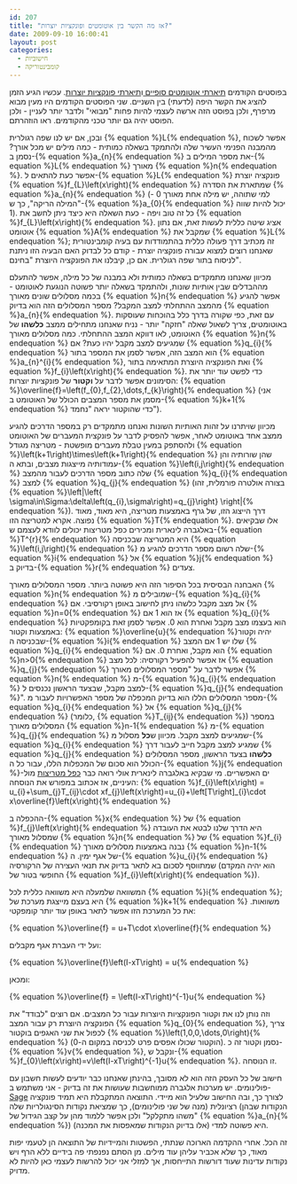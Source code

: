 ```yaml
---
id: 207
title: "אז מה הקשר בין אוטומטים ופונקציות יוצרות?"
date: 2009-09-10 16:00:41
layout: post
categories: 
  - חישוביות
  - קומבינטוריקה
---
```

בפוסטים הקודמים <a href="http://www.gadial.net/2009/08/30/finite_automata_and_regular_languages/">תיארתי אוטומטים סופיים </a>ו<a href="http://www.gadial.net/2009/09/08/generating_functions/">תיארתי פונקציות יוצרות</a>. עכשיו הגיע הזמן להציג את הקשר היפה (לדעתי) בין השניים. שני הפוסטים הקודמים היו מעין מבוא מרפרף, ולכן בפוסט הזה ארשה לעצמי להיות פחות "מבואי" ולדבר יותר לעניין - ולכן הפוסט יהיה גם יותר טכני מהקודמים. ראו הוזהרתם.

ובכן, אם יש לנו שפה רגולרית {% equation %}L{% endequation %}, אפשר לשכוח מהמבנה הפנימי העשיר שלה ולהתמקד בשאלה כמותית - כמה מילים יש מכל אורך? נסמן ב-{% equation %}a_{n}{% endequation %} את מספר המילים ב-{% equation %}L{% endequation %} מאורך {% equation %}n{% endequation %}. אפשר כעת להתאים ל-{% equation %}L{% endequation %} פונקציה יוצרת {% equation %}f_{L}\left(x\right){% endequation %} שמתארת את הסדרה {% equation %}a_{n}{% endequation %} (למי שתוהה, יש מילה אחת מאורך 0 - "המילה הריקה", כך ש-{% equation %}a_{0}{% endequation %} יכול להיות שווה 1). כל זה טוב ויפה - כעת השאלה היא כיצד ניתן לחשב את {% equation %}f_{L}\left(x\right){% endequation %}. אציג שיטה כללית לעשות זאת, אם נתון אוטומט {% equation %}A{% endequation %} שמקבל את {% equation %}L{% endequation %}; זה מכתיב דרך פעולה כללית בהתמודדות עם בעיה קומבינטורית שאנחנו רוצים למצוא עבורה פונקציה יוצרת - קודם כל לבדוק האם הבעיה הזו ניתנת לניסוח בתור שפה רגולרית. אם כן, קיבלנו את הפונקציה היוצרת "בחינם".

מכיוון שאנחנו מתמקדים בשאלה כמותית ולא במבנה של כל מילה, אפשר להתעלם מההבדלים שבין אותיות שונות, ולהתמקד בשאלה יותר פשוטה הנוגעת לאוטומט - בכמה מסלולים שונים מאורך {% equation %}n{% endequation %} אפשר להגיע מהמצב ההתחלתי למצב המקבל? מספר המסלולים הזה הוא בדיוק {% equation %}a_{n}{% endequation %}. עם זאת, כפי שקורה בדרך כלל בהוכחות שעוסקות באוטומטים, צריך לשאול שאלה "חזקה" יותר - נניח שאנחנו מתחילים ממצב <strong>כלשהו</strong> של האוטומט, לאו דווקא המצב ההתחלתי. כמה מסלולים מאורך {% equation %}n{% endequation %} שמגיעים למצב מקבל יהיו כעת? אם {% equation %}q_{i}{% endequation %} הוא המצב הזה, אפשר לסמן את המספר בתור {% equation %}a_{n}^{i}{% endequation %}, ואת הפונקציה היוצרת המתאימה בתור {% equation %}f_{i}\left(x\right){% endequation %}. כדי לפשט עוד יותר את הסימונים אפשר לדבר על <strong>וקטור</strong> של פונקציות יוצרות: {% equation %}\overline{f}=\left(f_{0},f_{2},\dots,f_{k}\right){% endequation %} (אני מסמן את מספר המצבים הכולל של האוטומט ב-{% equation %}k+1{% endequation %} כדי שהוקטור יראה "נחמד").

מכיוון שויתרנו על זהות האותיות השונות ואנחנו מתמקדים רק במספר הדרכים להגיע ממצב אחד באוטומט לאחר, אפשר להפסיק לדבר על פונקצית המעברים של האוטומט ולהסתפק במעין טבלת מעברים מופשטת - מטריצה מגודל {% equation %}\left(k+1\right)\times\left(k+1\right){% endequation %} שהן שורותיה והן עמודותיה מייצגות מצבים, ובתא ה-{% equation %}\left(i,j\right){% endequation %} שלה כתוב מספר הדרכים לעבור מהמצב {% equation %}q_{i}{% endequation %} למצב {% equation %}q_{j}{% endequation %} (בצורה אולטרה פורמלית, זהו {% equation %}\left|\left\{ \sigma\in\Sigma:\delta\left(q_{i},\sigma\right)=q_{j}\right\} \right|{% endequation %}). דרך הייצוג הזו, של גרף באמצעות מטריצה, היא מאוד, מאוד נפוצה. אקרא למטריצה הזו {% equation %}T{% endequation %}. אלו שבקיאים באלגברה לינארית ומכירים כפל מטריצות יכולים לוודא לעצמם ש-{% equation %}T^{r}{% endequation %} היא המטריצה שבכניסה {% equation %}\left(i,j\right){% endequation %} שלה רשום מספר הדרכים להגיע מ-{% equation %}i{% endequation %} אל {% equation %}j{% endequation %} בדיוק ב-{% equation %}r{% endequation %} צעדים.

האבחנה הבסיסית בכל הסיפור הזה היא פשוטה ביותר. מספר המסלולים מאורך {% equation %}n{% endequation %} שמובילים מ-{% equation %}q_{i}{% endequation %} אל מצב מקבל כלשהו ניתן לחישוב באופן רקורסיבי. אם {% equation %}n=0{% endequation %} אז הוא 1 אם {% equation %}q_{i}{% endequation %} הוא בעצמו מצב מקבל ואחרת הוא 0. אפשר לסמן זאת בקומפקטיות באמצעות וקטור: {% equation %}\overline{u}{% endequation %}יהיה וקטור שבכניסה ה-{% equation %}i{% endequation %} שלו יש 1 אם המצב {% equation %}q_{i}{% endequation %} הוא מקבל, ואחרת 0. אם {% equation %}n&gt;0{% endequation %} אז אפשר להפעיל רקורסיה: לכל מצב {% equation %}q_{j}{% endequation %} אפשר לדבר על "מספר המסלולים מאורך {% equation %}n{% endequation %} מ-{% equation %}q_{i}{% endequation %} למצב מקבל, שבצעד הראשון נכנסים ל-{% equation %}q_{j}{% endequation %}". מספר המסלולים הללו הוא בדיוק המכפלה של מספר האפשרויות לעבור מ-{% equation %}q_{i}{% endequation %} אל {% equation %}q_{j}{% endequation %} (כלומר, {% equation %}T_{ij}{% endequation %}) במספר המסלולים מאורך {% equation %}n-1{% endequation %} מ-{% equation %}q_{j}{% endequation %} שמגיעים למצב מקבל. מכיוון ש<strong>כל</strong> מסלול מ-{% equation %}q_{i}{% endequation %} שמגיע למצב מקבל חייב לעבור דרך {% equation %}q_{j}{% endequation %} <strong>כלשהו</strong> בצעד הראשון, מספר המסלולים הכולל הוא סכום של המכפלות הללו, עבור כל ה-{% equation %}j{% endequation %}-ים האפשריים. מי שבקיא באלגברה לינארית אולי רואה כבר <a href="http://he.wikipedia.org/wiki/%D7%9B%D7%A4%D7%9C_%D7%9E%D7%98%D7%A8%D7%99%D7%A6%D7%95%D7%AA">כפל מטריצות</a> מול העיניים, אז אכתוב במפורש את הנוסחה: {% equation %}f_{i}\left(x\right) = u_{i}+\sum_{j}T_{ij}\cdot xf_{j}\left(x\right)=u_{i}+\left[T\right]_{i}\cdot x\overline{f}\left(x\right){% endequation %}

ההכפלה ב-{% equation %}x{% endequation %} של {% equation %}f_{j}\left(x\right){% endequation %} היא הדרך שלנו לבטא את העובדה שמסלול מאורך {% equation %}n{% endequation %} של {% equation %}f_{i}{% endequation %} נבנה באמצעות מסלולים מאורך {% equation %}n-1{% endequation %} של אגף ימין. ה-{% equation %}u_{i}{% endequation %} שמתווסף לסכום בא לתאר בדיוק את תנאי העצירה של הרקורסיה (הוא יהיה המקדם החופשי בטור של {% equation %}f_{i}\left(x\right){% endequation %}).

המשוואה שלמעלה היא משוואה כללית לכל {% equation %}i{% endequation %}; היא בעצם מייצגת מערכת של {% equation %}k+1{% endequation %} משוואות. את כל המערכת הזו אפשר לתאר באופן עוד יותר קומפקטי:

{% equation %}\overline{f} = u+T\cdot x\overline{f}{% endequation %}

ועל ידי העברת אגף מקבלים:

{% equation %}\overline{f}\left(I-xT\right) = u{% endequation %}

ומכאן:

{% equation %}\overline{f} = \left(I-xT\right)^{-1}u{% endequation %}

וזה נותן לנו את וקטור הפונקציות היוצרות עבור כל המצבים. אם רוצים "לבודד" את הפונקציה היוצרת רק עבור המצב {% equation %}q_{0}{% endequation %}, צריך לכפול את שני האגפים בוקטור {% equation %}\left(1,0,0,\dots,0\right){% endequation %} (הוקטור שכולו אפסים פרט לכניסה במקום ה-0). נסמן וקטור זה כ-{% equation %}v{% endequation %}, ונקבל ש-{% equation %}f_{0}\left(x\right)=v\left(I-xT\right)^{-1}u{% endequation %}. זו הנוסחה.

חישוב של כל העסק הזה הוא לא מסובך, בהינתן שאנחנו כבר יודעים לעשות חשבון עם פולינומים. יש מערכות אלגברה ממוחשבות שעושות את זה בדיוק - אני משתמש ב-<a href="http://www.sagemath.org/">Sage</a> לצורך כך, ובה החישוב שלעיל הוא מיידי. התוצאה המתקבלת היא תמיד פונקציה רציונלית (מנה של שני פולינומים), כך שמציאת נקודות הסינגולריות שלה (הנקודות שבהן "משהו מתקלקל" ולכן אפשר ללמוד מהן על קצב הגידול של {% equation %}a_{n}{% endequation %}) היא פשוטה למדי (אלו בדיוק הנקודות שמאפסות את המכנה).

זה הכל. אחרי ההקדמה הארוכה שנתתי, הפשטות והמיידיות של התוצאה הן לטעמי יפות מאוד, כך שלא אכביר עליהן עוד מילים. מן הסתם נפנפתי פה בידיים ללא הרף ויש נקודות עדינות שעוד דורשות התייחסות, אך למזלי אני יכול להרשות לעצמי כאן להיות לא מדויק.
